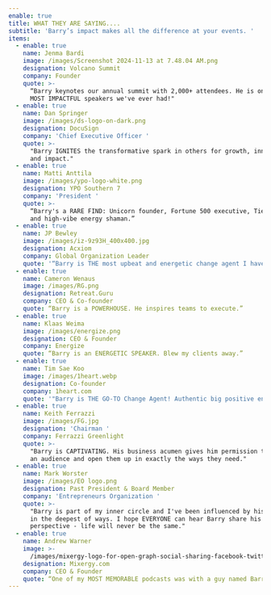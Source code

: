 ```yaml
---
enable: true
title: WHAT THEY ARE SAYING....
subtitle: 'Barry’s impact makes all the difference at your events. '
items:
  - enable: true
    name: Jenma Bardi
    image: /images/Screenshot 2024-11-13 at 7.48.04 AM.png
    designation: Volcano Summit
    company: Founder
    quote: >-
      “Barry keynotes our annual summit with 2,000+ attendees. He is one of the
      MOST IMPACTFUL speakers we've ever had!" 
  - enable: true
    name: Dan Springer
    image: /images/ds-logo-on-dark.png
    designation: DocuSign
    company: 'Chief Executive Officer '
    quote: >-
      "Barry IGNITES the transformative spark in others for growth, innovation
      and impact."
  - enable: true
    name: Matti Anttila
    image: /images/ypo-logo-white.png
    designation: YPO Southern 7
    company: 'President '
    quote: >-
      “Barry's a RARE FIND: Unicorn founder, Fortune 500 executive, Tier 1 VC
      and high-vibe energy shaman.”
  - enable: true
    name: JP Bewley
    image: /images/iz-9z93H_400x400.jpg
    designation: Acxiom
    company: Global Organization Leader
    quote: '“Barry is THE most upbeat and energetic change agent I have EVER met." '
  - enable: true
    name: Cameron Wenaus
    image: /images/RG.png
    designation: Retreat.Guru
    company: CEO & Co-founder
    quote: “Barry is a POWERHOUSE. He inspires teams to execute.”
  - enable: true
    name: Klaas Weima
    image: /images/energize.png
    designation: CEO & Founder
    company: Energize
    quote: “Barry is an ENERGETIC SPEAKER. Blew my clients away.”
  - enable: true
    name: Tim Sae Koo
    image: /images/1heart.webp
    designation: Co-founder
    company: 1heart.com
    quote: '"Barry is THE GO-TO Change Agent! Authentic big positive energy."'
  - enable: true
    name: Keith Ferrazzi
    image: /images/FG.jpg
    designation: 'Chairman '
    company: Ferrazzi Greenlight
    quote: >-
      "Barry is CAPTIVATING. His business acumen gives him permission to stretch
      an audience and open them up in exactly the ways they need."
  - enable: true
    name: Mark Worster
    image: /images/EO logo.png
    designation: Past President & Board Member
    company: 'Entrepreneurs Organization '
    quote: >-
      "Barry is part of my inner circle and I've been influenced by his message
      in the deepest of ways. I hope EVERYONE can hear Barry share his story and
      perspective - life will never be the same."
  - enable: true
    name: Andrew Warner
    image: >-
      /images/mixergy-logo-for-open-graph-social-sharing-facebook-twitter-1200x630-1.png
    designation: Mixergy.com
    company: CEO & Founder
    quote: “One of my MOST MEMORABLE podcasts was with a guy named Barry Stamos."
---
```


